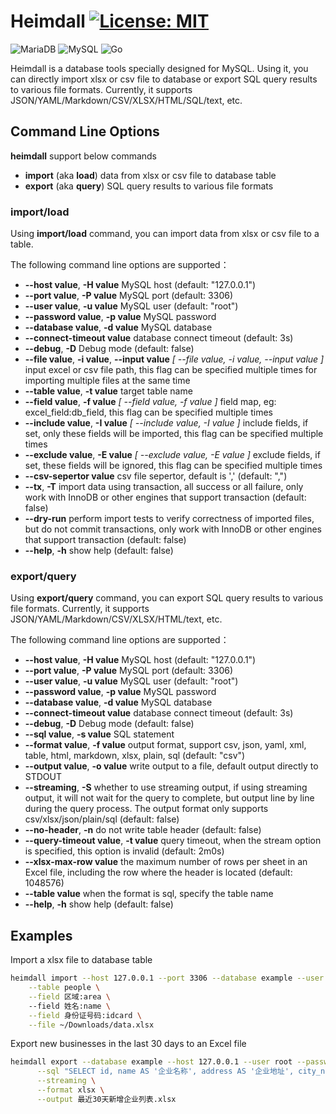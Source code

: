 # Heimdall [![License: MIT](https://img.shields.io/badge/License-MIT-yellow.svg)](https://opensource.org/licenses/MIT)


![MariaDB](https://img.shields.io/badge/MariaDB-003545?style=for-the-badge&logo=mariadb&logoColor=white) ![MySQL](https://img.shields.io/badge/mysql-%2300f.svg?style=for-the-badge&logo=mysql&logoColor=white) ![Go](https://img.shields.io/badge/go-%2300ADD8.svg?style=for-the-badge&logo=go&logoColor=white) 


Heimdall is a database tools specially designed for MySQL. Using it, you can directly import xlsx or csv file to database or export SQL query results to various file formats. Currently, it supports JSON/YAML/Markdown/CSV/XLSX/HTML/SQL/text, etc.

## Command Line Options

**heimdall** support below commands

- **import** (aka **load**) data from xlsx or csv file to database table
- **export** (aka **query**) SQL query results to various file formats

### import/load

Using **import/load** command, you can import data from xlsx or csv file to a table.

The following command line options are supported：

- **--host value**, **-H value** MySQL host (default: "127.0.0.1")
- **--port value**, **-P value** MySQL port (default: 3306)
- **--user value**, **-u value** MySQL user (default: "root")
- **--password value**, **-p value** MySQL password
- **--database value**, **-d value** MySQL database
- **--connect-timeout value** database connect timeout (default: 3s)
- **--debug**, **-D** Debug mode (default: false)
- **--file value**, **-i value**, **--input value** *[ --file value, -i value, --input value ]* input excel or csv file path, this flag can be specified multiple times for importing multiple files at the same time
- **--table value**, **-t value** target table name
- **--field value**, **-f value** *[ --field value, -f value ]* field map, eg: excel_field:db_field, this flag can be specified multiple times
- **--include value**, **-I value** *[ --include value, -I value ]* include fields, if set, only these fields will be imported, this flag can be specified multiple times
- **--exclude value**, **-E value** *[ --exclude value, -E value ]* exclude fields, if set, these fields will be ignored, this flag can be specified multiple times
- **--csv-sepertor value** csv file sepertor, default is ',' (default: ",")
- **--tx**, **-T** import data using transaction, all success or all failure, only work with InnoDB or other engines that support transaction (default: false)
- **--dry-run** perform import tests to verify correctness of imported files, but do not commit transactions, only work with InnoDB or other engines that support transaction (default: false)
- **--help**, **-h** show help (default: false)

### export/query

Using **export/query** command, you can export SQL query results to various file formats. Currently, it supports JSON/YAML/Markdown/CSV/XLSX/HTML/text, etc. 

The following command line options are supported：

- **--host value**, **-H value** MySQL host (default: "127.0.0.1")
- **--port value**, **-P value** MySQL port (default: 3306)
- **--user value**, **-u value** MySQL user (default: "root")
- **--password value**, **-p value** MySQL password
- **--database value**, **-d value** MySQL database
- **--connect-timeout value** database connect timeout (default: 3s)
- **--debug**, **-D** Debug mode (default: false)
- **--sql value**, **-s value** SQL statement
- **--format value**, **-f value** output format, support csv, json, yaml, xml, table, html, markdown, xlsx, plain, sql (default: "csv")
- **--output value**, **-o value** write output to a file, default output directly to STDOUT
- **--streaming**, **-S** whether to use streaming output, if using streaming output, it will not wait for the query to complete, but output line by line during the query process. The output format only supports csv/xlsx/json/plain/sql (default: false)
- **--no-header**, **-n** do not write table header (default: false)
- **--query-timeout value**, **-t value** query timeout, when the stream option is specified, this option is invalid (default: 2m0s)
- **--xlsx-max-row value** the maximum number of rows per sheet in an Excel file, including the row where the header is located (default: 1048576)
- **--table value** when the format is sql, specify the table name
- **--help**, **-h** show help (default: false)

## Examples

Import a xlsx file to database table 

```bash
heimdall import --host 127.0.0.1 --port 3306 --database example --user root --password root \
    --table people \
    --field 区域:area \ 
    --field 姓名:name \
    --field 身份证号码:idcard \
    --file ~/Downloads/data.xlsx
```

Export new businesses in the last 30 days to an Excel file

```bash
heimdall export --database example --host 127.0.0.1 --user root --password root \
      --sql "SELECT id, name AS '企业名称', address AS '企业地址', city_name AS '城市', district_name AS '区县', DATE_FORMAT(created_at, '%Y-%m-%d %H:%i:%s') AS '创建时间' FROM enterprise WHERE created_at > DATE_SUB(NOW(), INTERVAL 30 DAY) ORDER BY id DESC" \
      --streaming \
      --format xlsx \
      --output 最近30天新增企业列表.xlsx
```